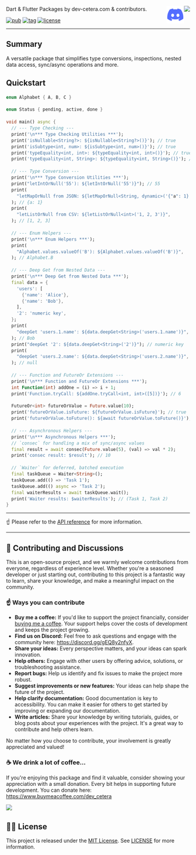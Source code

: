 <a href="https://www.buymeacoffee.com/dev_cetera" target="_blank"><img align="right" src="https://cdn.buymeacoffee.com/buttons/default-orange.png" height="48"></a>
<a href="https://discord.gg/gEQ8y2nfyX" target="_blank"><img align="right" src="https://raw.githubusercontent.com/dev-cetera/resources/refs/heads/main/assets/discord_icon/discord_icon.svg" height="48"></a>

Dart & Flutter Packages by dev-cetera.com & contributors.

[![pub](https://img.shields.io/pub/v/df_type.svg)](https://pub.dev/packages/df_type)
[![tag](https://img.shields.io/badge/tag-v0.14.0-purple)](https://github.com/dev-cetera/df_type/tree/v0.14.0)
[![license](https://img.shields.io/badge/license-MIT-blue.svg)](https://raw.githubusercontent.com/dev-cetera/df_type/main/LICENSE)

---

<!-- BEGIN _README_CONTENT -->

## Summary

A versatile package that simplifies type conversions, inspections, nested data access, sync/async operations and more.

## Quickstart

```dart
enum Alphabet { A, B, C }

enum Status { pending, active, done }

void main() async {
  // --- Type Checking ---
  print('\n*** Type Checking Utilities ***');
  print('isNullable<String?>: ${isNullable<String?>()}'); // true
  print('isSubtype<int, num>: ${isSubtype<int, num>()}'); // true
  print('typeEquality<int, int>: ${typeEquality<int, int>()}'); // true
  print('typeEquality<int, String>: ${typeEquality<int, String>()}'); // false

  // --- Type Conversion ---
  print('\n*** Type Conversion Utilities ***');
  print("letIntOrNull('55'): ${letIntOrNull('55')}"); // 55
  print(
    "letMapOrNull from JSON: ${letMapOrNull<String, dynamic>('{"a": 1}')}",
  ); // {a: 1}
  print(
    "letListOrNull from CSV: ${letListOrNull<int>('1, 2, 3')}",
  ); // [1, 2, 3]

  // --- Enum Helpers ---
  print('\n*** Enum Helpers ***');
  print(
    "Alphabet.values.valueOf('B'): ${Alphabet.values.valueOf('B')}",
  ); // Alphabet.B

  // --- Deep Get from Nested Data ---
  print('\n*** Deep Get from Nested Data ***');
  final data = {
    'users': [
      {'name': 'Alice'},
      {'name': 'Bob'},
    ],
    '2': 'numeric key',
  };
  print(
    "deepGet 'users.1.name': ${data.deepGet<String>('users.1.name')}",
  ); // Bob
  print("deepGet '2': ${data.deepGet<String>('2')}"); // numeric key
  print(
    "deepGet 'users.2.name': ${data.deepGet<String>('users.2.name')}",
  ); // null

  // --- Function and FutureOr Extensions ---
  print('\n*** Function and FutureOr Extensions ***');
  int Function(int) addOne = (i) => i + 1;
  print('Function.tryCall: ${addOne.tryCall<int, int>([5])}'); // 6

  FutureOr<int> futureOrValue = Future.value(10);
  print('futureOrValue.isFuture: ${futureOrValue.isFuture}'); // true
  print('futureOrValue.toFuture(): ${await futureOrValue.toFuture()}'); // 10

  // --- Asynchronous Helpers ---
  print('\n*** Asynchronous Helpers ***');
  // `consec` for handling a mix of sync/async values
  final result = await consec(Future.value(5), (val) => val * 2);
  print('consec result: $result'); // 10

  // `Waiter` for deferred, batched execution
  final taskQueue = Waiter<String>();
  taskQueue.add(() => 'Task 1');
  taskQueue.add(() async => 'Task 2');
  final waiterResults = await taskQueue.wait();
  print('Waiter results: $waiterResults'); // (Task 1, Task 2)
}
```

<!-- END _README_CONTENT -->

---

☝️ Please refer to the [API reference](https://pub.dev/documentation/df_type/) for more information.

---

## 💬 Contributing and Discussions

This is an open-source project, and we warmly welcome contributions from everyone, regardless of experience level. Whether you're a seasoned developer or just starting out, contributing to this project is a fantastic way to learn, share your knowledge, and make a meaningful impact on the community.

### ☝️ Ways you can contribute

- **Buy me a coffee:** If you'd like to support the project financially, consider [buying me a coffee](https://www.buymeacoffee.com/dev_cetera). Your support helps cover the costs of development and keeps the project growing.
- **Find us on Discord:** Feel free to ask questions and engage with the community here: https://discord.gg/gEQ8y2nfyX.
- **Share your ideas:** Every perspective matters, and your ideas can spark innovation.
- **Help others:** Engage with other users by offering advice, solutions, or troubleshooting assistance.
- **Report bugs:** Help us identify and fix issues to make the project more robust.
- **Suggest improvements or new features:** Your ideas can help shape the future of the project.
- **Help clarify documentation:** Good documentation is key to accessibility. You can make it easier for others to get started by improving or expanding our documentation.
- **Write articles:** Share your knowledge by writing tutorials, guides, or blog posts about your experiences with the project. It's a great way to contribute and help others learn.

No matter how you choose to contribute, your involvement is greatly appreciated and valued!

### ☕ We drink a lot of coffee...

If you're enjoying this package and find it valuable, consider showing your appreciation with a small donation. Every bit helps in supporting future development. You can donate here: https://www.buymeacoffee.com/dev_cetera

<a href="https://www.buymeacoffee.com/dev_cetera" target="_blank"><img src="https://cdn.buymeacoffee.com/buttons/default-orange.png" height="40"></a>

## 🧑‍⚖️ License

This project is released under the [MIT License](https://raw.githubusercontent.com/dev-cetera/df_type/main/LICENSE). See [LICENSE](https://raw.githubusercontent.com/dev-cetera/df_type/main/LICENSE) for more information.

